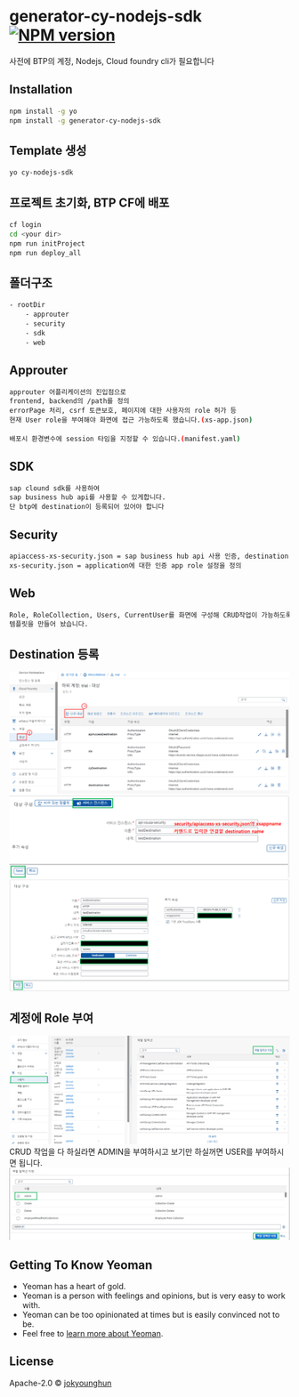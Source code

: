 # generator-cy-nodejs-sdk [![NPM version][npm-image]][npm-url]
> 

사전에 BTP의 계정, Nodejs, Cloud foundry cli가 필요합니다

## Installation

```bash
npm install -g yo
npm install -g generator-cy-nodejs-sdk
```

## Template 생성

```bash
yo cy-nodejs-sdk
```

## 프로젝트 초기화, BTP CF에 배포

```bash
cf login
cd <your dir>
npm run initProject
npm run deploy_all
```


## 폴더구조
```bash
- rootDir
    - approuter
    - security
    - sdk
    - web
```

## Approuter
```bash
approuter 어플리케이션의 진입점으로
frontend, backend의 /path를 정의
errorPage 처리, csrf 토큰보호, 페이지에 대한 사용자의 role 허가 등 
현재 User role을 부여해야 화면에 접근 가능하도록 했습니다.(xs-app.json)

배포시 환경변수에 session 타임을 지정할 수 있습니다.(manifest.yaml)
```

## SDK
```bash
sap clound sdk를 사용하여
sap business hub api를 사용할 수 있게합니다.
단 btp에 destination이 등록되어 있어야 합니다
```

## Security
```bash
apiaccess-xs-security.json = sap business hub api 사용 인증, destination 등록을 위한 파일
xs-security.json = application에 대한 인증 app role 설정을 정의
```

## Web
```bash
Role, RoleCollection, Users, CurrentUser를 화면에 구성해 CRUD작업이 가능하도록
템플릿을 만들어 놨습니다.
```
## Destination 등록
![tutorial-image]
![tutorial-image2]
![tutorial-image3]

## 계정에 Role 부여
![tutorial-image4]
CRUD 작업을 다 하실라면 ADMIN을 부여하시고 보기만 하실꺼면 USER를 부여하시면 됩니다.
![tutorial-image5]

## Getting To Know Yeoman

 * Yeoman has a heart of gold.
 * Yeoman is a person with feelings and opinions, but is very easy to work with.
 * Yeoman can be too opinionated at times but is easily convinced not to be.
 * Feel free to [learn more about Yeoman](http://yeoman.io/).

## License

Apache-2.0 © [jokyounghun]()

[npm-image]: https://badge.fury.io/js/generator-cy-nodejs-sdk.svg
[npm-url]: https://npmjs.org/package/generator-cy-nodejs-sdk
[travis-image]: https://travis-ci.com/whrudgns13/generator-cy-nodejs-sdk.svg?branch=master
[travis-url]: https://travis-ci.com/whrudgns13/generator-cy-nodejs-sdk
[daviddm-image]: https://david-dm.org/whrudgns13/generator-cy-nodejs-sdk.svg?theme=shields.io
[daviddm-url]: https://david-dm.org/whrudgns13/generator-cy-nodejs-sdk
[coveralls-image]: https://coveralls.io/repos/whrudgns13/generator-cy-nodejs-sdk/badge.svg
[coveralls-url]: https://coveralls.io/r/whrudgns13/generator-cy-nodejs-sdk
[tutorial-image]: ./img/20220830_085620.png 
[tutorial-image2]: ./img/20220830_090023.png 
[tutorial-image3]: ./img/20220830_094340.png
[tutorial-image4]: ./img/20220830_093525.png
[tutorial-image5]: ./img/20220830_093553.png